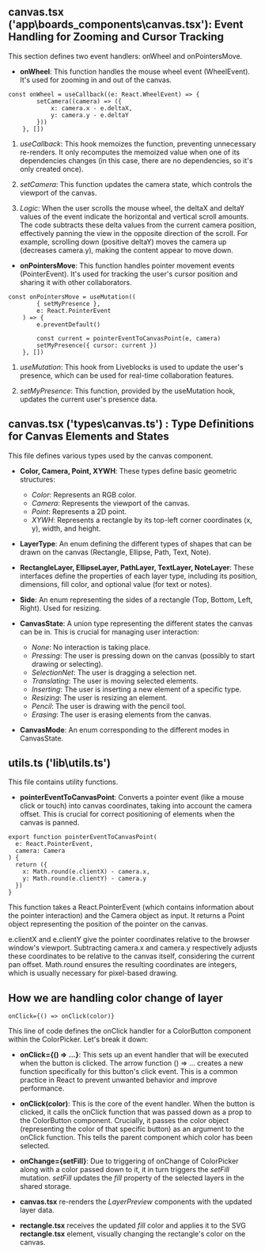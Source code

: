 ## canvas.tsx ('app\boards\_components\canvas.tsx'): Event Handling for Zooming and Cursor Tracking
This section defines two event handlers: onWheel and onPointersMove.
- **onWheel**: This function handles the mouse wheel event (WheelEvent). It's used for zooming in and out of the canvas.

```
const onWheel = useCallback((e: React.WheelEvent) => {
        setCamera((camera) => ({
            x: camera.x - e.deltaX,
            y: camera.y - e.deltaY
        }))
    }, [])
```
1) *useCallback*: This hook memoizes the function, preventing unnecessary re-renders. It only recomputes the memoized value when one of its dependencies changes (in this case, there are no dependencies, so it's only created once).

2) *setCamera*: This function updates the camera state, which controls the viewport of the canvas.

3) *Logic*: When the user scrolls the mouse wheel, the deltaX and deltaY values of the event indicate the horizontal and vertical scroll amounts. The code subtracts these delta values from the current camera position, effectively panning the view in the opposite direction of the scroll. For example, scrolling down (positive deltaY) moves the camera up (decreases camera.y), making the content appear to move down.

- **onPointersMove**: This function handles pointer movement events (PointerEvent). It's used for tracking the user's cursor position and sharing it with other collaborators.

```
const onPointersMove = useMutation((
        { setMyPresence },
        e: React.PointerEvent
    ) => {
        e.preventDefault()

        const current = pointerEventToCanvasPoint(e, camera)
        setMyPresence({ cursor: current })
    }, [])
```
1) *useMutation*: This hook from Liveblocks is used to update the user's presence, which can be used for real-time collaboration features.

2) *setMyPresence*: This function, provided by the useMutation hook, updates the current user's presence data.

## canvas.tsx ('types\canvas.ts') : Type Definitions for Canvas Elements and States
This file defines various types used by the canvas component.

- **Color, Camera, Point, XYWH**: These types define basic geometric structures:
   - *Color*: Represents an RGB color.
   - *Camera*: Represents the viewport of the canvas.
   - *Point*: Represents a 2D point.
   - *XYWH*: Represents a rectangle by its top-left corner coordinates (x, y), width, and height.

- **LayerType**: An enum defining the different types of shapes that can be drawn on the canvas (Rectangle, Ellipse, Path, Text, Note).

- **RectangleLayer, EllipseLayer, PathLayer, TextLayer, NoteLayer**: These interfaces define the properties of each layer type, including its position, dimensions, fill color, and optional value (for text or notes).

- **Side**: An enum representing the sides of a rectangle (Top, Bottom, Left, Right). Used for resizing.

- **CanvasState**: A union type representing the different states the canvas can be in. This is crucial for managing user interaction:
   - *None*: No interaction is taking place.
   - *Pressing*: The user is pressing down on the canvas (possibly to start drawing or selecting).
   - *SelectionNet*: The user is dragging a selection net.
   - *Translating*: The user is moving selected elements.
   - *Inserting*: The user is inserting a new element of a specific type.
   - *Resizing*: The user is resizing an element.
   - *Pencil*: The user is drawing with the pencil tool.
   - *Erasing*: The user is erasing elements from the canvas.

- **CanvasMode**: An enum corresponding to the different modes in CanvasState.

## utils.ts ('lib\utils.ts')
This file contains utility functions.

- **pointerEventToCanvasPoint**: Converts a pointer event (like a mouse click or touch) into canvas coordinates, taking into account the camera offset. This is crucial for correct positioning of elements when the canvas is panned.
```
export function pointerEventToCanvasPoint(
  e: React.PointerEvent,
  camera: Camera
) {
  return ({
    x: Math.round(e.clientX) - camera.x,
    y: Math.round(e.clientY) - camera.y
  })
}
```
This function takes a React.PointerEvent (which contains information about the pointer interaction) and the Camera object as input. It returns a Point object representing the position of the pointer on the canvas.

e.clientX and e.clientY give the pointer coordinates relative to the browser window's viewport. Subtracting camera.x and camera.y respectively adjusts these coordinates to be relative to the canvas itself, considering the current pan offset. Math.round ensures the resulting coordinates are integers, which is usually necessary for pixel-based drawing.

## How we are handling color change of layer

```
onClick={() => onClick(color)}
```

This line of code defines the onClick handler for a ColorButton component within the ColorPicker. Let's break it down:

- **onClick={() => ...}**: This sets up an event handler that will be executed when the button is clicked. The arrow function () => ... creates a new function specifically for this button's click event. This is a common practice in React to prevent unwanted behavior and improve performance.

- **onClick(color)**: This is the core of the event handler. When the button is clicked, it calls the onClick function that was passed down as a prop to the ColorButton component. Crucially, it passes the color object (representing the color of that specific button) as an argument to the onClick function. This tells the parent component which color has been selected.

- **onChange={setFill}**: Due to triggering of onChange of ColorPicker along with a color passed down to it, it in turn triggers the _setFill_ mutation. _setFill_ updates the _fill_ property of the selected layers in the shared storage.

- **canvas.tsx** re-renders the _LayerPreview_ components with the updated layer data.

- **rectangle.tsx** receives the updated _fill_ color and applies it to the SVG **rectangle.tsx** element, visually changing the rectangle's color on the canvas.